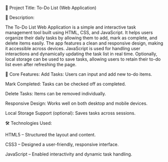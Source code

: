 📌 Project Title: To-Do List (Web Application)

📝 Description:

The To-Do List Web Application is a simple and interactive task management tool built using HTML, CSS, and JavaScript. It helps users organize their daily tasks by allowing them to add, mark as complete, and delete items easily.
The app features a clean and responsive design, making it accessible across devices. JavaScript is used for handling user interactions and dynamically updating the task list in real time. Optionally, local storage can be used to save tasks, allowing users to retain their to-do list even after refreshing the page.

🚀 Core Features:
Add Tasks: Users can input and add new to-do items.

Mark Completed: Tasks can be checked off as completed.

Delete Tasks: Items can be removed individually.

Responsive Design: Works well on both desktop and mobile devices.

Local Storage Support (optional): Saves tasks across sessions.

🛠️ Technologies Used:

HTML5 – Structured the layout and content.

CSS3 – Designed a user-friendly, responsive interface.

JavaScript – Enabled interactivity and dynamic task handling.
